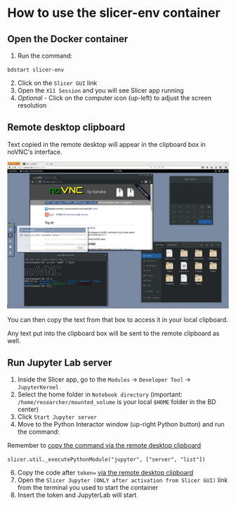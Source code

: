 # How to use the slicer-env container

## Open the Docker container

1. Run the command:

`bdstart slicer-env`

2. Click on the `Slicer GUI` link
3. Open the `X11 Session` and you will see Slicer app running
4. *Optional* - Click on the computer icon (up-left) to adjust the screen resolution   

## Remote desktop clipboard

Text copied in the remote desktop will appear in the clipboard box in noVNC's interface. 

![](img/noVNC_clipboard.png)

You can then copy the text from that box to access it in your local clipboard. 

Any text put into the clipboard box will be sent to the remote clipboard as well.

## Run Jupyter Lab server

1. Inside the Slicer app, go to the `Modules` -> `Developer Tool` -> `JupyterKernel`
2. Select the home folder in `Notebook directory` (important: `/home/researcher/mounted_volume` is your local `$HOME` folder in the BD center)
3. Click `Start Jupyter server`
4. Move to the Python Interactor window (up-right Python button) and run the command:

Remember to [copy the command via the remote desktop clipboard](#remote-desktop-clipboard)

```slicer.util._executePythonModule("jupyter", ["server", "list"])```

6. Copy the code after `token=` [via the remote desktop clipboard](#remote-desktop-clipboard)
7. Open the `Slicer Jupyter (ONLY after activation from Slicer GUI)` link from the terminal you used to start the container
8. Insert the token and JupyterLab will start 
